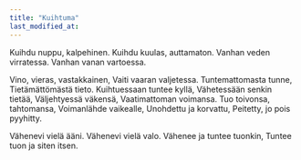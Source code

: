 ```yaml
---
title: "Kuihtuma"
last_modified_at:
---  
```


Kuihdu nuppu, kalpehinen.
Kuihdu kuulas, auttamaton.
Vanhan veden virratessa.
Vanhan vanan vartoessa.

Vino, vieras, vastakkainen,
Vaiti vaaran valjetessa.
Tuntemattomasta tunne,
Tietämättömästä tieto.
Kuihtuessaan tuntee kyllä,
Vähetessään senkin tietää,
Väljehtyessä väkensä,
Vaatimattoman voimansa.
Tuo toivonsa, tahtomansa,
Voimanlähde vaikealle,
Unohdettu ja korvattu,
Peitetty, jo pois pyyhitty.

Vähenevi vielä ääni.
Vähenevi vielä valo.
Vähenee ja tuntee tuonkin,
Tuntee tuon ja siten itsen.

